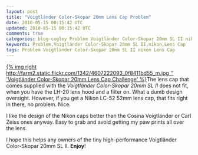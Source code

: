 ```yaml
---           
layout: post
title: "Voigtländer Color-Skopar 20mm Lens Cap Problem"
date: 2010-05-15 00:15:42 UTC
updated: 2010-05-15 00:15:42 UTC
comments: true
categories: blog-cogley Problem Voigtländer Color-Skopar 20mm SL II nikon Lens Cap
keywords: Problem,Voigtländer Color-Skopar 20mm SL II,nikon,Lens Cap
tags: Problem Voigtländer Color-Skopar 20mm SL II nikon Lens Cap
---
```

 

[{% img right http://farm2.static.flickr.com/1342/4607222093_0f8411bd55_m.jpg '' 'Voigtländer Color-Skopar 20mm Lens Cap Challenge' %}](http://www.flickr.com/photos/81796435@N00/4607222093 "View 'Voigtländer Color-Skopar 20mm Lens Cap Challenge' on Flickr.com")The lens cap that comes supplied with the _Voigtländer Color-Skopar 20mm SL II_ does not fit, when you have the LH-20 lens hood and a filter on. What a dumb design oversight. However, if you get a Nikon LC-52 52mm lens cap, that fits right in there, no problem. Nice. 


I like the design of the Nikon caps better than the Cosina Voigtländer or Carl Zeiss ones anyway. Easy to grab and avoid getting my paw prints all over the lens. 


I hope this helps any owners of the tiny high-performance Voigtländer Color-Skopar 20mm SL II. **Enjoy**! 

